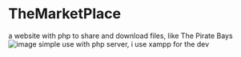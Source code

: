 # TheMarketPlace
a website with php to share and download files, like The Pirate Bays
![image](https://github.com/4D4J/TheMarketPlace/assets/82668500/4395e101-b5ae-41ee-ac56-edb22b6e2dfd)
simple use with php server, i use xampp for the dev 
